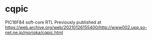# cqpic
PIC16F84 soft-core RTL 
Previously published at https://web.archive.org/web/20210126155400/http://www002.upp.so-net.ne.jp/morioka/cqpic.html
